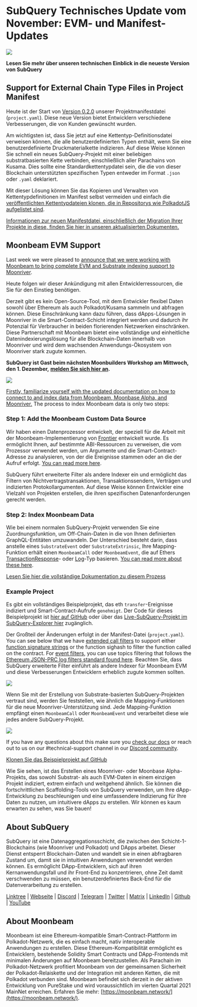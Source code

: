 # SubQuery Technisches Update vom November: EVM- und Manifest-Updates

![](https://miro.medium.com/max/1400/1*q9GErDrvAyacOPm97krV6Q.png)

**Lesen Sie mehr über unseren technischen Einblick in die neueste Version von SubQuery**

## Support for External Chain Type Files in Project Manifest

Heute ist der Start von [Version 0.2.0](https://doc.subquery.network/create/manifest/) unserer Projektmanifestdatei (`project.yaml`). Diese neue Version bietet Entwicklern verschiedene Verbesserungen, die von Kunden gewünscht wurden.

Am wichtigsten ist, dass Sie jetzt auf eine Kettentyp-Definitionsdatei verweisen können, die alle benutzerdefinierten Typen enthält, wenn Sie eine benutzerdefinierte Druckmaterialkette indizieren. Auf diese Weise können Sie schnell ein neues SubQuery-Projekt mit einer beliebigen substratbasierten Kette verbinden, einschließlich aller Parachains von Kusama. Dies sollte eine Standardkettentypdatei sein, die die von dieser Blockchain unterstützten spezifischen Typen entweder im Format `.json` oder `.yaml` deklariert.

Mit dieser Lösung können Sie das Kopieren und Verwalten von Kettentypdefinitionen im Manifest selbst vermeiden und einfach die [veröffentlichten Kettentypdateien klonen, die in Repositorys wie PolkadotJS aufgelistet sind](https://github.com/polkadot-js/apps/tree/master/packages/apps-config/src/api/spec).

[Informationen zur neuen Manifestdatei, einschließlich der Migration Ihrer Projekte in diese, finden Sie hier in unseren aktualisierten Dokumenten.](https://doc.subquery.network/create/manifest/)

## Moonbeam EVM Support

Last week we were pleased to [announce that we were working with Moonbeam to bring complete EVM and Substrate indexing support to Moonriver](../customer_announcements/20211028-moonbeam-evm.md).

Heute folgen wir dieser Ankündigung mit allen Entwicklerressourcen, die Sie für den Einstieg benötigen.

Derzeit gibt es kein Open-Source-Tool, mit dem Entwickler flexibel Daten sowohl über Ethereum als auch Polkadot/Kusama sammeln und abfragen können. Diese Einschränkung kann dazu führen, dass dApps-Lösungen in Moonriver in die Smart-Contract-Schicht integriert werden und dadurch ihr Potenzial für Verbraucher in beiden florierenden Netzwerken einschränken. Diese Partnerschaft mit Moonbeam bietet eine vollständige und einheitliche Datenindexierungslösung für alle Blockchain-Daten innerhalb von Moonriver und wird dem wachsenden Anwendungs-Ökosystem von Moonriver stark zugute kommen.

**SubQuery ist Gast beim nächsten Moonbuilders Workshop am Mittwoch, den 1. Dezember,** [**melden Sie sich hier an**](https://www.crowdcast.io/e/moonbuilders-ws/10)**.**

![](https://miro.medium.com/max/600/1*AET6Ek_PqFDRoc29Jiitnw.gif)

[Firstly, familiarize yourself with the updated documentation on how to connect to and index data from Moonbeam, Moonbase Alpha, and Moonriver.](https://doc.subquery.network/create/substrate-evm/) The process to index Moonbeam data is only two steps:

### Step 1: Add the Moonbeam Custom Data Source

Wir haben einen Datenprozessor entwickelt, der speziell für die Arbeit mit der Moonbeam-Implementierung von [Frontier](https://github.com/paritytech/frontier) entwickelt wurde. Es ermöglicht Ihnen, auf bestimmte ABI-Ressourcen zu verweisen, die vom Prozessor verwendet werden, um Argumente und die Smart-Contract-Adresse zu analysieren, von der die Ereignisse stammen oder an die der Aufruf erfolgt. [You can read more here](https://doc.subquery.network/create/substrate-evm/#data-source-spec).

SubQuery führt erweiterte Filter als andere Indexer ein und ermöglicht das Filtern von Nichtvertragstransaktionen, Transaktionssendern, Verträgen und indizierten Protokollargumenten. Auf diese Weise können Entwickler eine Vielzahl von Projekten erstellen, die ihren spezifischen Datenanforderungen gerecht werden.

### Step 2: Index Moonbeam Data

Wie bei einem normalen SubQuery-Projekt verwenden Sie eine Zuordnungsfunktion, um Off-Chain-Daten in die von Ihnen definierten GraphQL-Entitäten umzuwandeln. Der Unterschied besteht darin, dass anstelle eines `SubstrateEvent` oder `SubstrateExtrinsic`, Ihre Mapping-Funktion erhält einen `MoonbeamCall` oder `MoonbeamEvent`, die auf Ethers [TransactionResponse](https://docs.ethers.io/v5/api/providers/types/#providers-TransactionResponse)- oder [Log](https://docs.ethers.io/v5/api/providers/types/#providers-Log)-Typ basieren. [You can read more about these here](https://doc.subquery.network/create/substrate-evm/#frontierevmcall).

[Lesen Sie hier die vollständige Dokumentation zu diesem Prozess](https://doc.subquery.network/create/substrate-evm/#frontierevmcall)

### Example Project

Es gibt ein vollständiges Beispielprojekt, das eth `transfer`-Ereignisse indiziert und Smart-Contract-Aufrufe `genehmigt`. Der Code für dieses Beispielprojekt ist [hier auf GitHub](https://github.com/subquery/tutorials-moonriver-evm-starter) oder über das [Live-SubQuery-Projekt im SubQuery-Explorer hier](https://explorer.subquery.network/subquery/subquery/moonriver-evm-starter-project) zugänglich.

Der Großteil der Änderungen erfolgt in der Manifest-Datei (`project.yaml`). You can see below that we have [extended call filters](https://doc.subquery.network/create/substrate-evm/#call-filters) to support either [function signature strings](https://docs.ethers.io/v5/api/utils/abi/fragments/#FunctionFragment) or the function sighash to filter the function called on the contract. For [event filters](https://doc.subquery.network/create/substrate-evm/#event-filters), you can use topics filtering that follows the [Ethereum JSON-PRC log filters standard found here](https://docs.ethers.io/v5/concepts/events/). Beachten Sie, dass SubQuery erweiterte Filter einführt als andere Indexer für Moonbeam EVM und diese Verbesserungen Entwicklern erheblich zugute kommen sollten.

![](https://miro.medium.com/max/700/1*4JRHItnILfCie4FT6sYLEA.png)

Wenn Sie mit der Erstellung von Substrate-basierten SubQuery-Projekten vertraut sind, werden Sie feststellen, wie ähnlich die Mapping-Funktionen für die neue Moonriver-Unterstützung sind. Jede Mapping-Funktion empfängt einen `MoonbeamCall` oder `MoonbeamEvent` und verarbeitet diese wie jedes andere SubQuery-Projekt.

![](https://miro.medium.com/max/700/1*k4_uJYYCsTnPRRJ7avq2WA.png)

If you have any questions about this make sure you [check our docs](https://doc.subquery.network/create/substrate-evm) or reach out to us on our #technical-support channel in our [Discord community](https://discord.com/invite/subquery).

[Klonen Sie das Beispielprojekt auf GitHub](https://github.com/subquery/tutorials-moonriver-evm-starter)

Wie Sie sehen, ist das Erstellen eines Moonriver- oder Moonbase Alpha-Projekts, das sowohl Substrat- als auch EVM-Daten in einem einzigen Projekt indiziert, extrem einfach und weitgehend ähnlich. Sie können die fortschrittlichen Scaffolding-Tools von SubQuery verwenden, um Ihre dApp-Entwicklung zu beschleunigen und eine umfassendere Indizierung für Ihre Daten zu nutzen, um intuitivere dApps zu erstellen. Wir können es kaum erwarten zu sehen, was Sie bauen!

## About SubQuery

SubQuery ist eine Datenaggregationsschicht, die zwischen den Schicht-1-Blockchains (wie Moonriver und Polkadot) und DApps arbeitet. Dieser Dienst entsperrt Blockchain-Daten und wandelt sie in einen abfragbaren Zustand um, damit sie in intuitiven Anwendungen verwendet werden können. Es ermöglicht DApp-Entwicklern, sich auf ihren Kernanwendungsfall und ihr Front-End zu konzentrieren, ohne Zeit damit verschwenden zu müssen, ein benutzerdefiniertes Back-End für die Datenverarbeitung zu erstellen.

​​[Linktree](https://linktr.ee/subquerynetwork) | [Webseite](https://subquery.network/) | [Discord](https://discord.com/invite/78zg8aBSMG) | [Telegram](https://t.me/subquerynetwork) | [Twitter](https://twitter.com/subquerynetwork) | [Matrix](https://matrix.to/#/#subquery:matrix.org) | [LinkedIn](https://www.linkedin.com/company/subquery) | [Github](https://github.com/subquery/subql) | [YouTube](https://www.youtube.com/channel/UCi1a6NUUjegcLHDFLr7CqLw)

## About Moonbeam

Moonbeam ist eine Ethereum-kompatible Smart-Contract-Plattform im Polkadot-Netzwerk, die es einfach macht, nativ interoperable Anwendungen zu erstellen. Diese Ethereum-Kompatibilität ermöglicht es Entwicklern, bestehende Solidity Smart Contracts und DApp-Frontends mit minimalen Änderungen auf Moonbeam bereitzustellen. Als Parachain im Polkadot-Netzwerk profitiert Moonbeam von der gemeinsamen Sicherheit der Polkadot-Relaiskette und der Integration mit anderen Ketten, die mit Polkadot verbunden sind. Moonbeam befindet sich derzeit in der aktiven Entwicklung von PureStake und wird voraussichtlich im vierten Quartal 2021 MainNet erreichen. Erfahren Sie mehr: [https://moonbeam.network/](https://moonbeam.network/).
